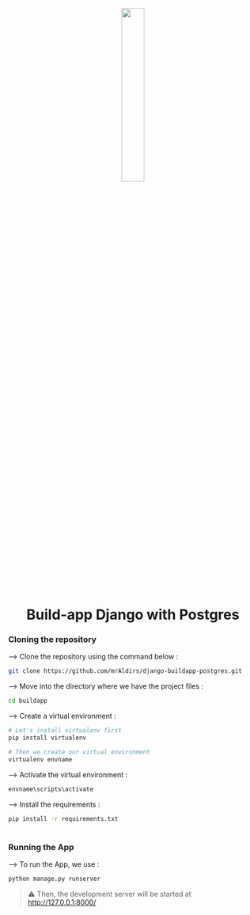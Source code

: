 <div align="center">
<img width="30%" src="https://static.djangoproject.com/img/logos/django-logo-positive.png">

# Build-app Django with Postgres
</div>

### Cloning the repository

--> Clone the repository using the command below :
```bash
git clone https://github.com/mrAldirs/django-buildapp-postgres.git

```

--> Move into the directory where we have the project files : 
```bash
cd buildapp

```

--> Create a virtual environment :
```bash
# Let's install virtualenv first
pip install virtualenv

# Then we create our virtual environment
virtualenv envname

```

--> Activate the virtual environment :
```bash
envname\scripts\activate

```

--> Install the requirements :
```bash
pip install -r requirements.txt

```

#

### Running the App

--> To run the App, we use :
```bash
python manage.py runserver

```

> ⚠ Then, the development server will be started at http://127.0.0.1:8000/

#
